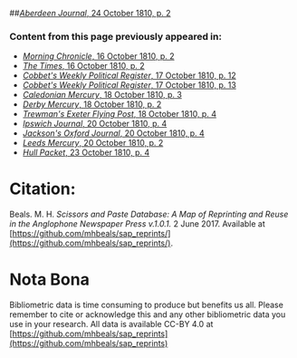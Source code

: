 ##[*Aberdeen Journal*, 24 October 1810, p. 2](https://mhbeals.github.io/sap_html/Aberdeen-Journal/Aberdeen-Journal-24-October-1810-p-2)

### Content from this page previously appeared in:
+ [*Morning Chronicle*, 16 October 1810, p. 2](https://mhbeals.github.io/sap_html/Morning-Chronicle/Morning-Chronicle-16-October-1810-p-2)
+ [*The Times*, 16 October 1810, p. 2](https://mhbeals.github.io/sap_html/The-Times/The-Times-16-October-1810-p-2)
+ [*Cobbet's Weekly Political Register*, 17 October 1810, p. 12](https://mhbeals.github.io/sap_html/Cobbet's-Weekly-Political-Register/Cobbet's-Weekly-Political-Register-17-October-1810-p-12)
+ [*Cobbet's Weekly Political Register*, 17 October 1810, p. 13](https://mhbeals.github.io/sap_html/Cobbet's-Weekly-Political-Register/Cobbet's-Weekly-Political-Register-17-October-1810-p-13)
+ [*Caledonian Mercury*, 18 October 1810, p. 3](https://mhbeals.github.io/sap_html/Caledonian-Mercury/Caledonian-Mercury-18-October-1810-p-3)
+ [*Derby Mercury*, 18 October 1810, p. 2](https://mhbeals.github.io/sap_html/Derby-Mercury/Derby-Mercury-18-October-1810-p-2)
+ [*Trewman's Exeter Flying Post*, 18 October 1810, p. 4](https://mhbeals.github.io/sap_html/Trewman's-Exeter-Flying-Post/Trewman's-Exeter-Flying-Post-18-October-1810-p-4)
+ [*Ipswich Journal*, 20 October 1810, p. 4](https://mhbeals.github.io/sap_html/Ipswich-Journal/Ipswich-Journal-20-October-1810-p-4)
+ [*Jackson's Oxford Journal*, 20 October 1810, p. 4](https://mhbeals.github.io/sap_html/Jackson's-Oxford-Journal/Jackson's-Oxford-Journal-20-October-1810-p-4)
+ [*Leeds Mercury*, 20 October 1810, p. 2](https://mhbeals.github.io/sap_html/Leeds-Mercury/Leeds-Mercury-20-October-1810-p-2)
+ [*Hull Packet*, 23 October 1810, p. 4](https://mhbeals.github.io/sap_html/Hull-Packet/Hull-Packet-23-October-1810-p-4)
                    
# Citation: 

Beals. M. H. *Scissors and Paste Database: A Map of Reprinting and Reuse in the Anglophone Newspaper Press v.1.0.1.* 2 June 2017. Available at [https://github.com/mhbeals/sap_reprints/](https://github.com/mhbeals/sap_reprints/). 
                    
# Nota Bona

Bibliometric data is time consuming to produce but benefits us all. Please remember to cite or acknowledge this and any other bibliometric data you use in your research. All data is available CC-BY 4.0 at [https://github.com/mhbeals/sap_reprints](https://github.com/mhbeals/sap_reprints)